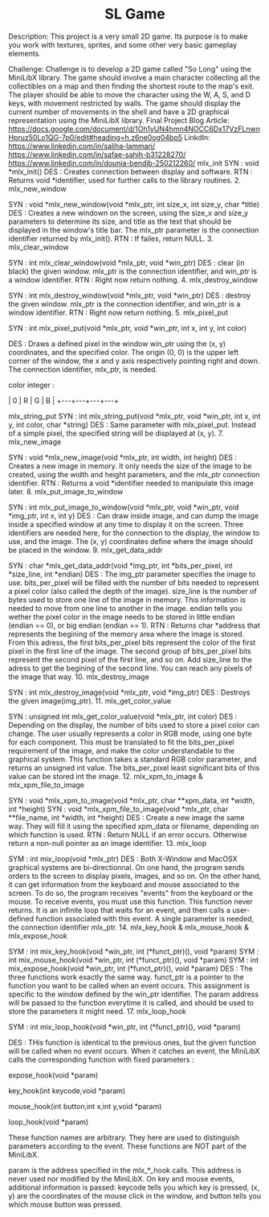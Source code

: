 <center><h1>SL Game</h1></center>
Description:
This project is a very small 2D game. Its purpose is to make you work with textures, sprites, and some other very basic gameplay elements.

Challenge:
Challenge is to develop a 2D game called "So Long" using the MiniLibX library. The game should involve a main character collecting all the collectibles on a map and then finding the shortest route to the map's exit. The player should be able to move the character using the W, A, S, and D keys, with movement restricted by walls. The game should display the current number of movements in the shell and have a 2D graphical representation using the MiniLibX library.
Final Project Blog Article: 
https://docs.google.com/document/d/1Oh1yUN4hmn4NOCC6Dx17VzFLnwnHpruz50Lo1QG-7p0/edit#heading=h.z6ne0og04bp5
LinkdIn:
https://www.linkedin.com/in/saliha-lammari/
https://www.linkedin.com/in/safae-sahih-b31228270/
https://www.linkedin.com/in/dounia-bendib-250212260/
mlx_init
SYN : void *mlx_init() DES : Creates connection between display and software. RTN : Returns void *identifier, used for further calls to the library routines. 2. mlx_new_window

SYN : void *mlx_new_window(void *mlx_ptr, int size_x, int size_y, char *title) DES : Creates a new windown on the screen, using the size_x and size_y parameters to determine its size, and title as the text that should be displayed in the window's title bar. The mlx_ptr parameter is the connection identifier returned by mlx_init(). RTN : If failes, return NULL. 3. mlx_clear_window

SYN : int mlx_clear_window(void *mlx_ptr, void *win_ptr) DES : clear (in black) the given window. mlx_ptr is the connection identifier, and win_ptr is a window identifier. RTN : Right now return nothing. 4. mlx_destroy_window

SYN : int mlx_destroy_window(void *mlx_ptr, void *win_ptr) DES : destroy the given window. mlx_ptr is the connection identifier, and win_ptr is a window identifier. RTN : Right now return nothing. 5. mlx_pixel_put

SYN : int mlx_pixel_put(void *mlx_ptr, void *win_ptr, int x, int y, int color)

DES : Draws a defined pixel in the window win_ptr using the (x, y) coordinates, and the specified color. The origin (0, 0) is the upper left corner of the window, the x and y axis respectively pointing right and down. The connection identifier, mlx_ptr, is needed.

color integer :

| 0 | R | G | B | +---+---+---+---+

mlx_string_put
SYN : int mlx_string_put(void *mlx_ptr, void *win_ptr, int x, int y, int color, char *string) DES : Same parameter with mlx_pixel_put. Instead of a simple pixel, the specified string will be displayed at (x, y). 7. mlx_new_image

SYN : void *mlx_new_image(void *mlx_ptr, int width, int height) DES : Creates a new image in memory. It only needs the size of the image to be created, using the width and height parameters, and the mlx_ptr connection identifier. RTN : Returns a void *identifier needed to manipulate this image later. 8. mlx_put_image_to_window

SYN : int mlx_put_image_to_window(void *mlx_ptr, void *win_ptr, void *img_ptr, int x, int y) DES : Can draw inside image, and can dump the image inside a specified window at any time to display it on the screen. Three identifiers are needed here, for the connection to the display, the window to use, and the image. The (x, y) coordinates define where the image should be placed in the window. 9. mlx_get_data_addr

SYN : char *mlx_get_data_addr(void *img_ptr, int *bits_per_pixel, int *size_line, int *endian) DES : The img_ptr parameter specifies the image to use. bits_per_pixel will be filled with the number of bits needed to represent a pixel color (also called the depth of the image). size_line is the number of bytes used to store one line of the image in memory. This information is needed to move from one line to another in the image. endian tells you wether the pixel color in the image needs to be stored in little endian (endian == 0), or big endian (endian == 1). RTN : Returns char *address that represents the begining of the memory area where the image is stored. From this adress, the first bits_per_pixel bits represent the color of the first pixel in the first line of the image. The second group of bits_per_pixel bits represent the second pixel of the first line, and so on. Add size_line to the adress to get the begining of the second line. You can reach any pixels of the image that way. 10. mlx_destroy_image

SYN : int mlx_destroy_image(void *mlx_ptr, void *img_ptr) DES : Destroys the given image(img_ptr). 11. mlx_get_color_value

SYN : unsigned int mlx_get_color_value(void *mlx_ptr, int color) DES : Depending on the display, the number of bits used to store a pixel color can change. The user usually represents a color in RGB mode, using one byte for each component. This must be translated to fit the bits_per_pixel requirement of the image, and make the color understandable to the graphical system. This function takes a standard RGB color parameter, and returns an unsigned int value. The bits_per_pixel least significant bits of this value can be stored int the image. 12. mlx_xpm_to_image & mlx_xpm_file_to_image

SYN : void *mlx_xpm_to_image(void *mlx_ptr, char **xpm_data, int *width, int *height) SYN : void *mlx_xpm_file_to_image(void *mlx_ptr, char **file_name, int *width, int *height) DES : Create a new image the same way. They will fill it using the specified xpm_data or filename, depending on which function is used. RTN : Return NULL if an error occurs. Otherwise return a non-null pointer as an image identifier. 13. mlx_loop

SYM : int mix_loop(void *mlx_ptr) DES : Both X-Window and MacOSX graphical systems are bi-directionnal. On one hand, the program sends orders to the screen to display pixels, images, and so on. On the other hand, it can get information from the keyboard and mouse associated to the screen. To do so, the program receives "events" from the keyboard or the mouse. To receive events, you must use this function. This function never returns. It is an infinite loop that waits for an event, and then calls a user-defined function associated with this event. A single parameter is needed, the connection identifier mlx_ptr. 14. mlx_key_hook & mlx_mouse_hook & mlx_expose_hook

SYM : int mix_key_hook(void *win_ptr, int (*funct_ptr)(), void *param) SYM : int mix_mouse_hook(void *win_ptr, int (*funct_ptr)(), void *param) SYM : int mix_expose_hook(void *win_ptr, int (*funct_ptr)(), void *param) DES : The three functions work exactly the same way. funct_ptr is a pointer to the function you want to be called when an event occurs. This assignment is specific to the window defined by the win_ptr identifier. The param address will be passed to the function everytime it is called, and should be used to store the parameters it might need. 17. mlx_loop_hook

SYM : int mix_loop_hook(void *win_ptr, int (*funct_ptr)(), void *param)

DES : THis function is identical to the previous ones, but the given function will be called when no event occurs. When it catches an event, the MiniLibX calls the corresponding function with fixed parameters :

expose_hook(void *param)

key_hook(int keycode,void *param)

mouse_hook(int button,int x,int y,void *param)

loop_hook(void *param)

These function names are arbitrary. They here are used to distinguish parameters according to the event. These functions are NOT part of the MiniLibX.

param is the address specified in the mlx_*_hook calls. This address is never used nor modified by the MiniLibX. On key and mouse events, additional information is passed: keycode tells you which key is pressed, (x, y) are the coordinates of the mouse click in the window, and button tells you which mouse button was pressed.
